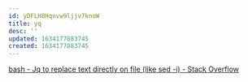 ```yaml
---
id: yDFLH8Hqnvw9ljjv7knoW
title: yq
desc: ''
updated: 1634177883745
created: 1634177883745
---
```


[bash - Jq to replace text directly on file (like sed -i) - Stack Overflow](https://stackoverflow.com/questions/36565295/jq-to-replace-text-directly-on-file-like-sed-i)
